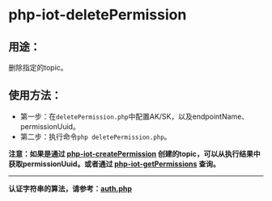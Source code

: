 # php-iot-deletePermission

## 用途：

删除指定的topic。

## 使用方法：

* 第一步：在`deletePermission.php`中配置AK/SK，以及endpointName、permissionUuid。
* 第二步：执行命令`php deletePermission.php`。

**注意：如果是通过 [php-iot-createPermission](../php-iot-createPermission) 创建的topic，可以从执行结果中获取permissionUuid。或者通过 [php-iot-getPermissions](../php-iot-getPermissions) 查询。**

---

**认证字符串的算法，请参考：[auth.php](../../authorization/auth.php)**